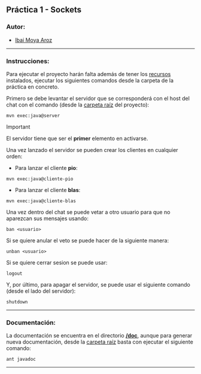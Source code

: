 ## Práctica 1 - Sockets


### Autor: 
- [Ibai Moya Aroz](mailto:ima1013@alu.ubu.es)

****

### Instrucciones:

Para ejecutar el proyecto harán falta además de tener los [recursos](https://github.com/ibaimoya/Sistemas-Distribuidos/tree/main?tab=readme-ov-file#requisitos) instalados, ejecutar los siguientes comandos desde la carpeta de la práctica en concreto.

Primero se debe levantar el servidor que se corresponderá con el host del chat con el comando (desde la [carpeta raíz](https://github.com/ibaimoya/Sistemas-Distribuidos/tree/main/Práctica%201%20-%20Sockets/chat1.0) del proyecto):
```maven
mvn exec:java@server
```

> [!IMPORTANT]  
> El servidor tiene que ser el **primer** elemento en activarse.

Una vez lanzado el servidor se pueden crear los clientes en cualquier orden:
- Para lanzar el cliente **pio**:
```maven
mvn exec:java@cliente-pio
```

- Para lanzar el cliente **blas**:
```maven
mvn exec:java@cliente-blas
```

Una vez dentro del chat se puede vetar a otro usuario para que no aparezcan sus mensajes usando:
```
ban <usuario>
```

Si se quiere anular el veto se puede hacer de la siguiente manera:
```
unban <usuario>
```

Si se quiere cerrar sesion se puede usar:
```
logout
```

Y, por último, para apagar el servidor, se puede usar el siguiente comando (desde el lado del servidor):
```
shutdown
```

****

### Documentación:

La documentación se encuentra en el directorio **[/doc](https://github.com/ibaimoya/Sistemas-Distribuidos/tree/main/Práctica%201%20-%20Sockets/chat1.0/doc)**, aunque para generar nueva documentación, desde la [carpeta raíz](https://github.com/ibaimoya/Sistemas-Distribuidos/tree/main/Práctica%201%20-%20Sockets/chat1.0) basta con ejecutar el siguiente comando:
```ant
ant javadoc
```

****
